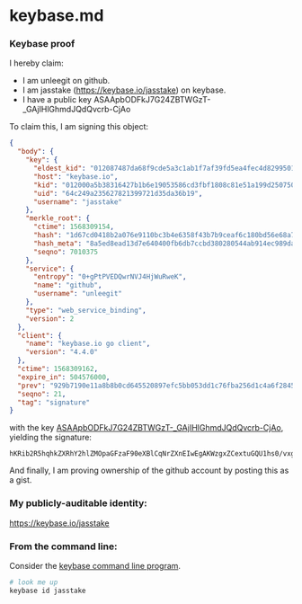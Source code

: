 # keybase.md
### Keybase proof

I hereby claim:

  * I am unleegit on github.
  * I am jasstake (https://keybase.io/jasstake) on keybase.
  * I have a public key ASAApbODFkJ7G24ZBTWGzT-_GAjIHlGhmdJQdQvcrb-CjAo

To claim this, I am signing this object:

```json
{
  "body": {
    "key": {
      "eldest_kid": "012087487da68f9cde5a3c1ab1f7af39fd5ea4fec4d82995016fad6d376bb9e51ef10a",
      "host": "keybase.io",
      "kid": "012000a5b38316427b1b6e19053586cd3fbf1808c81e51a199d250750bdcadbf828c0a",
      "uid": "64c249a235627821399721d35da36b19",
      "username": "jasstake"
    },
    "merkle_root": {
      "ctime": 1568309154,
      "hash": "1d67cd0418b2a076e9110bc3b4e6358f43b7b9ceaf6c180bd56e68a7db995d6235ddc5ed2fe32019a7edfd9b5b8c2e7ff850cff0254b041db257e0a00f549a49",
      "hash_meta": "8a5ed8ead13d7e640400fb6db7ccbd380280544ab914ec989dab064dd38c110c",
      "seqno": 7010375
    },
    "service": {
      "entropy": "0+gPtPVEDQwrNVJ4HjWuRweK",
      "name": "github",
      "username": "unleegit"
    },
    "type": "web_service_binding",
    "version": 2
  },
  "client": {
    "name": "keybase.io go client",
    "version": "4.4.0"
  },
  "ctime": 1568309162,
  "expire_in": 504576000,
  "prev": "929b7190e11a8b8b0cd645520897efc5bb053dd1c76fba256d1c4a6f2845136e",
  "seqno": 21,
  "tag": "signature"
}
```

with the key [ASAApbODFkJ7G24ZBTWGzT-_GAjIHlGhmdJQdQvcrb-CjAo](https://keybase.io/jasstake), yielding the signature:

```
hKRib2R5hqhkZXRhY2hlZMOpaGFzaF90eXBlCqNrZXnEIwEgAKWzgxZCextuGQU1hs0/vxgIyB5RoZnSUHUL3K2/gowKp3BheWxvYWTESpcCFcQgkptxkOEai4sM1kVSCJfvxbsFPdHHb7olbRxKbyhFE27EIJcZn/DxubkL8elvQP/ipIKnNi8F2WpzZEXvtVupBRFQAgHCo3NpZ8RAqSZUGsEXGcozmJIJvFBqF1WVrWrXWhz2jjgFTsGnqg1OWmgrPW6ADjlzXisuY+ebp/gHmYoAYmxemOdZpcB8DKhzaWdfdHlwZSCkaGFzaIKkdHlwZQildmFsdWXEIMFoNCVdU0OLAQfJ7Hu5Tp2Bn0l+KA0n0pno/SEjuvQEo3RhZ80CAqd2ZXJzaW9uAQ==

```

And finally, I am proving ownership of the github account by posting this as a gist.

### My publicly-auditable identity:

https://keybase.io/jasstake

### From the command line:

Consider the [keybase command line program](https://keybase.io/download).

```bash
# look me up
keybase id jasstake
```
